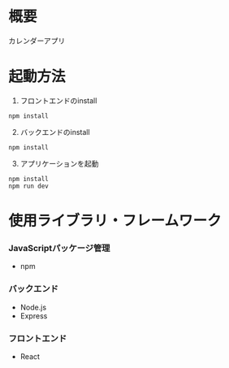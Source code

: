 # 概要
カレンダーアプリ

# 起動方法
1. フロントエンドのinstall
```frontend/
npm install
```

2. バックエンドのinstall
```backend/
npm install
```

3. アプリケーションを起動
```./
npm install
npm run dev
```

# 使用ライブラリ・フレームワーク
### JavaScriptパッケージ管理
- npm

### バックエンド
- Node.js
- Express

### フロントエンド
- React
